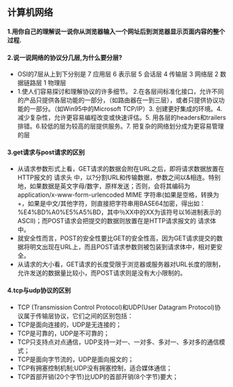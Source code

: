 ## 计算机网络

#### 1.用你自己的理解说一说你从浏览器输入一个网址后到浏览器显示页面内容的整个过程.


#### 2.说一说网络的协议分几层,为什么要分层?

 - OSI的7层从上到下分别是 7 应用层 6 表示层 5 会话层 4 传输层 3 网络层 2 数据链路层 1 物理层
 - 1.使人们容易探讨和理解协议的许多细节。 2.在各层间标准化接口，允许不同的产品只提供各层功能的一部分，（如路由器在一到三层），或者只提供协议功能的一部分。（如Win95中的Microsoft TCP/IP）3. 创建更好集成的环境。4. 减少复杂性，允许更容易编程改变或快速评估。5. 用各层的headers和trailers排错。6.较低的层为较高的层提供服务。7. 把复杂的网络划分成为更容易管理的层

#### 3.get请求与post请求的区别

 - 从请求参数形式上看，GET请求的数据会附在URL之后，即将请求数据放置在HTTP报文的 请求头 中，以?分割URL和传输数据，参数之间以&相连。特别地，如果数据是英文字母/数字，原样发送；否则，会将其编码为 application/x-www-form-urlencoded MIME 字符串(如果是空格，转换为+，如果是中文/其他字符，则直接把字符串用BASE64加密，得出如：%E4%BD%A0%E5%A5%BD，其中％XX中的XX为该符号以16进制表示的ASCII)；而POST请求会把提交的数据则放置在是HTTP请求报文的 请求体 中。
- 就安全性而言，POST的安全性要比GET的安全性高，因为GET请求提交的数据将明文出现在URL上，而且POST请求参数则被包装到请求体中，相对更安全。
- 从请求的大小看，GET请求的长度受限于浏览器或服务器对URL长度的限制，允许发送的数据量比较小，而POST请求则是没有大小限制的。

#### 4.tcp与udp协议的区别

 - TCP (Transmission Control Protocol)和UDP(User Datagram Protocol)协议属于传输层协议，它们之间的区别包括：
 - TCP是面向连接的，UDP是无连接的；
 - TCP是可靠的，UDP是不可靠的；
 - TCP只支持点对点通信，UDP支持一对一、一对多、多对一、多对多的通信模式；
 - TCP是面向字节流的，UDP是面向报文的；
 - TCP有拥塞控制机制;UDP没有拥塞控制，适合媒体通信；
 - TCP首部开销(20个字节)比UDP的首部开销(8个字节)要大；
